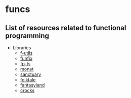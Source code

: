 # funcs
List of resources related to functional programming
-------------------------------------------------------

+ Libraries
    + [f-utils](http://www.der-davi.de/futils/docs/index.html/)
    + [funfix](https://github.com/funfix/funfix/)
    + [fp-ts](https://github.com/gcanti/fp-ts/)
    + [monet](https://github.com/monet/monet.js/)
    + [sanctuary](https://github.com/sanctuary-js/sanctuary/)
    + [folktale](https://github.com/origamitower/folktale/)
    + [fantasyland](https://github.com/fantasyland/fantasy-land/)
    + [crocks](https://github.com/evilsoft/crocks/)
